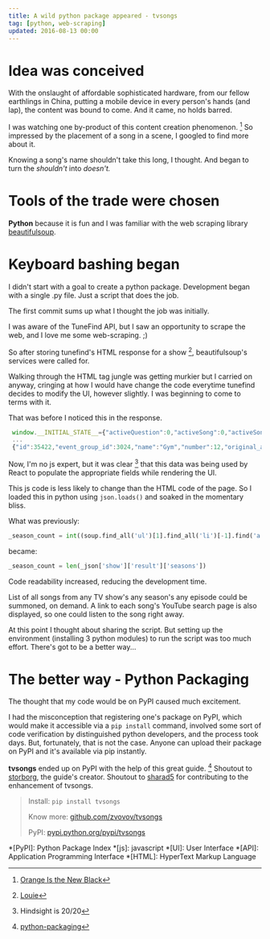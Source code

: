 ```yaml
---
title: A wild python package appeared - tvsongs
tag: [python, web-scraping]
updated: 2016-08-13 00:00
---
```


# Idea was conceived

With the onslaught of affordable sophisticated hardware, from our fellow earthlings in China, putting a mobile device in every person's hands (and lap), the content was bound to come. And it came, no holds barred.

I was watching one by-product of this content creation phenomenon. [^1] So impressed by the placement of a song in a scene, I googled to find more about it.

Knowing a song's name shouldn't take this long, I thought. And began to turn the *shouldn't* into *doesn't.*

# Tools of the trade were chosen

**Python** because it is fun and I was familiar with the web scraping library [beautifulsoup](https://www.crummy.com/software/BeautifulSoup/).

# Keyboard bashing began

I didn't start with a goal to create a python package. Development began with a single .py file. Just a script that does the job.

The first commit sums up what I thought the job was initially.

<script src="https://gist.github.com/zvovov/581d5ff1edf425544015b009d078295b.js"></script>

I was aware of the TuneFind API, but I saw an opportunity to scrape the web, and I love me some web-scraping. ;)

So after storing tunefind's HTML response for a show [^2], beautifulsoup's services were called for.

Walking through the HTML tag jungle was getting murkier but I carried on anyway, cringing at how I would have change the code everytime tunefind decides to modify the UI, however slightly. I was beginning to come to terms with it.

That was before I noticed this in the response.

```javascript
 window.__INITIAL_STATE__={"activeQuestion":0,"activeSong":0,"activeSongEvent":0,
 ...
 {"id":35422,"event_group_id":3024,"name":"Gym","number":12,"original_air_date":1283817600,"locked":false,"episode_description":"Louis tries to get healthy.","question_count":0,"song_count":0,"airdate_day":"07","airdate_month":"09","airdate_month_short":"Sep","airdate_year":"2010","is_tombstone":false,"tombstone_conflict":false}
```

Now, I'm no js expert, but it was clear [^3] that this data was being used by React to populate the appropriate fields while rendering the UI.

This js code is less likely to change than the HTML code of the page. So I loaded this in python using ``` json.loads() ``` and soaked in the momentary bliss.

What was previously:

```python
_season_count = int((soup.find_all('ul')[1].find_all('li')[-1].find('a')['href'])[-1])
```

became:

```python
_season_count = len(_json['show']['result']['seasons'])
```

Code readability increased, reducing the development time.

List of all songs from any TV show's any season's any episode could be summoned, on demand. A link to each song's YouTube search page is also displayed, so one could listen to the song right away.

At this point I thought about sharing the script. But setting up the environment (installing 3 python modules) to run the script was too much effort. There's got to be a better way...

# The better way - Python Packaging

The thought that my code would be on PyPI caused much excitement.

I had the misconception that registering one's package on PyPI, which would make it accessible via a ``` pip install ``` command, involved some sort of code verification by distinguished python developers, and the process took days. But, fortunately, that is not the case. Anyone can upload their package on PyPI and it's available via pip instantly.

**tvsongs** ended up on PyPI with the help of this great guide. [^4] Shoutout to [storborg](https://github.com/storborg), the guide's creator. Shoutout to [sharad5](https://github.com/sharad5) for contributing to the enhancement of tvsongs.

> Install:
> ``` pip install tvsongs ```
>
> Know more:
> [github.com/zvovov/tvsongs](https://github.com/zvovov/tvsongs)
>
> PyPI: 
> [pypi.python.org/pypi/tvsongs](https://pypi.python.org/pypi/tvsongs)


[^1]: [Orange Is the New Black](http://www.imdb.com/title/tt2372162/)
[^2]: [Louie](http://www.imdb.com/title/tt1492966/)
[^3]: Hindsight is 20/20
[^4]: [python-packaging](https://python-packaging.readthedocs.io/en/latest/)

*[PyPI]: Python Package Index
*[js]: javascript
*[UI]: User Interface
*[API]: Application Programming Interface
*[HTML]: HyperText Markup Language

